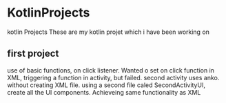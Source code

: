 # KotlinProjects
kotlin Projects
These are my kotlin projet which i have been working on
 
 ## first project
use of basic functions, on click listener. Wanted o set on click function in XML, triggering a function in activity,  but failed.
second activity uses anko. without creating XML file. using a second file caled SecondActivityUI, create all the UI components. Achieveing same functionality as XML
